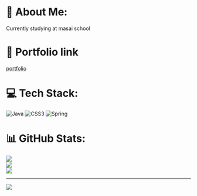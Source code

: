
# 💫 About Me:
Currently studying at masai school
# 💫 Portfolio link
[portfolio](https://kumarprem66.github.io/)

# 💻 Tech Stack:
![Java](https://img.shields.io/badge/java-%23ED8B00.svg?style=for-the-badge&logo=java&logoColor=white) ![CSS3](https://img.shields.io/badge/css3-%231572B6.svg?style=for-the-badge&logo=css3&logoColor=white) ![Spring](https://img.shields.io/badge/spring-%236DB33F.svg?style=for-the-badge&logo=spring&logoColor=white)
# 📊 GitHub Stats:
![](https://github-readme-stats.vercel.app/api?username=kumarprem66&theme=dark&hide_border=false&include_all_commits=false&count_private=false)<br/>
![](https://github-readme-streak-stats.herokuapp.com/?user=kumarprem66&theme=dark&hide_border=false)<br/>
![](https://github-readme-stats.vercel.app/api/top-langs/?username=kumarprem66&theme=dark&hide_border=false&include_all_commits=false&count_private=false&layout=compact)

---
[![](https://visitcount.itsvg.in/api?id=kumarprem66&icon=0&color=0)](https://visitcount.itsvg.in)


<!-- Proudly created with GPRM ( https://gprm.itsvg.in ) -->
